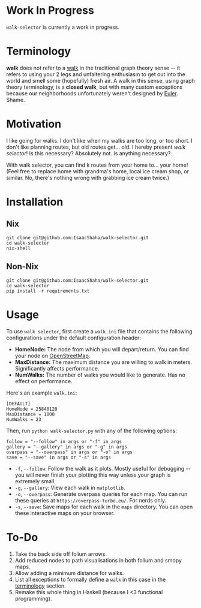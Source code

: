 # Work In Progress

`walk-selector` is currently a work in progress.

# Terminology

**walk** does not refer to a [walk](https://mathworld.wolfram.com/Walk.html) in the traditional graph theory sense -- it refers to using your 2 legs and unfaltering enthusiasm to get out into the world and smell some (hopefully) fresh air. A walk in this sense, using graph theory terminology, is a **closed walk**, but with many custom exceptions because our neighborhoods unfortunately weren't designed by [Euler](https://en.wikipedia.org/wiki/Leonhard_Euler#Graph_theory). Shame.

# Motivation

I like going for walks. I don't like when my walks are too long, or too short. I don't like planning routes, but old routes get... old. I hereby present _walk selector_!
Is this necessary? Absolutely not. Is anything necessary?

With walk selector, you can find k routes from your home to... your home! (Feel free to replace home with grandma's home, local ice cream shop, or similar. No, there's nothing wrong with grabbing ice cream twice.)

# Installation

## Nix

```
git clone git@github.com:IsaacShaha/walk-selector.git
cd walk-selector
nix-shell
```

## Non-Nix

```
git clone git@github.com:IsaacShaha/walk-selector.git
cd walk-selector
pip install -r requirements.txt
```

# Usage

To use `walk selector`, first create a `walk.ini` file that contains the following configurations under the default configuration header:

- **HomeNode:** The node from which you will depart/return. You can find your node on [OpenStreetMap](https://www.openstreetmap.org/).
- **MaxDistance:** The maximum distance you are willing to walk in meters. Significantly affects performance.
- **NumWalks:** The number of walks you would like to generate. Has no effect on performance.

Here's an example `walk.ini`:

```
[DEFAULT]
HomeNode = 25840120
MaxDistance = 1000
NumWalks = 23
```

Then, run `python walk-selector.py` with any of the following options:

    follow = "--follow" in args or "-f" in args
    gallery = "--gallery" in args or "-g" in args
    overpass = "--overpass" in args or "-o" in args
    save = "--save" in args or "-s" in args

- `-f`, `--follow`: Follow the walk as it plots. Mostly useful for debugging -- you will never finish your plotting this way unless your graph is extremely small.
- `-g`, `--gallery`: View each walk in `matplotlib`.
- `-o`, `--overpass`: Generate overpass queries for each map. You can run these queries at `https://overpass-turbo.eu/`. For nerds only.
- `-s`, `--save`: Save maps for each walk in the `maps` directory. You can open these interactive maps on your browser.

# To-Do

1. Take the back side off folium arrows.
1. Add reduced nodes to path visualisations in both folium and smopy maps.
1. Allow adding a minimum distance for walks.
1. List all exceptions to formally define a `walk` in this case in the [terminology](#terminology) section.
1. Remake this whole thing in Haskell (because I <3 functional programming).
